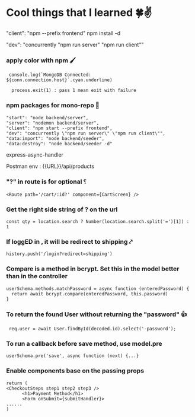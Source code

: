 # Cool things that I learned 🍀✌
 "client": "npm --prefix frontend"
 npm install -d  <package name> 

 "dev": "concurrently \"npm run server\" \"npm run client\""

### apply color with npm 🖌️
```
 console.log(`MongoDB Connected: ${conn.connection.host}`.cyan.underline)
```

```
  process.exit(1) : pass 1 mean exit with failure
```

### npm packages for mono-repo 🍱
```
"start": "node backend/server",
"server": "nodemon backend/server",
"client": "npm start --prefix frontend",
"dev": "concurrently \"npm run server\" \"npm run client\"",
"data:import": "node backend/seeder",
"data:destroy": "node backend/seeder -d"
```

express-async-handler

Postman env : {{URL}}/api/products

### "?" in route is for optional ⸮
```
<Route path='/cart/:id?' component={CartScreen} />
```

### Get the right side string of ? on the url
```
const qty = location.search ? Number(location.search.split('=')[1]) : 1
```


### If loggED in , it will be redirect to shipping ⤤
```
history.push('/login?redirect=shipping')
```

### Compare is a method in bcrypt. Set this in the model better than in the controller
```
userSchema.methods.matchPassword = async function (enteredPassword) {
  return await bcrypt.compare(enteredPassword, this.password)
}
```

### To return the found User without returning the "password" 👍
```
 req.user = await User.findById(decoded.id).select('-password');
 ```

### To run a callback before save method, use model.pre
```
userSchema.pre('save', async function (next) {...}
```

### Enable components base on the passing props
```
return (
<CheckoutSteps step1 step2 step3 />
      <h1>Payment Method</h1>
      <Form onSubmit={submitHandler}>
......
)
```